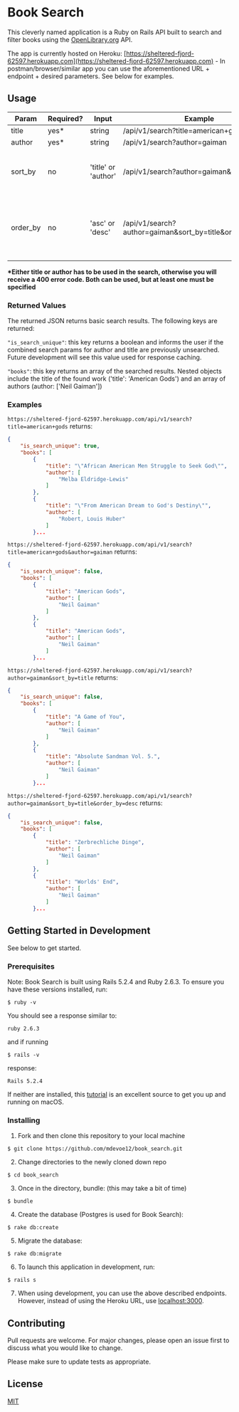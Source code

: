 # Book Search

This cleverly named application is a Ruby on Rails API built to search and filter books using the [OpenLibrary.org](https://openlibrary.org/dev/docs/api/search) API.

The app is currently hosted on Heroku: [https://sheltered-fjord-62597.herokuapp.com](https://sheltered-fjord-62597.herokuapp.com) - In postman/browser/similar app you can use the aforementioned URL + endpoint + desired parameters. See below for examples.


## Usage

| Param    | Required? | Input               | Example                                                 | Note                                                 |
|----------|-----------|---------------------|---------------------------------------------------------|------------------------------------------------------|
| title    | yes*      | string              | /api/v1/search?title=american+gods                       |                                                      |
| author   | yes*      | string              | /api/v1/search?author=gaiman                             |                                                      |
| sort_by  | no        | 'title' or 'author' | /api/v1/search?author=gaiman&sort_by=title               | if not entered, results will sort by title           |
| order_by | no        | 'asc' or 'desc'     | /api/v1/search?author=gaiman&sort_by=title&order_by=desc | if not entered, results will sort by ascending (asc) |

__*Either title or author has to be used in the search, otherwise you will receive a 400 error code. Both can be used, but at least one must be specified__

### Returned Values

The returned JSON returns basic search results. The following keys are returned:

`"is_search_unique"`: this key returns a boolean and informs the user if the combined search params for author and title are previously unsearched. Future development will see this value used for response caching.

`"books"`: this key returns an array of the searched results. Nested objects include the title of the found work ('title': 'American Gods') and an array of authors (author: ['Neil Gaiman'])

### Examples
`https://sheltered-fjord-62597.herokuapp.com/api/v1/search?title=american+gods` returns:
```json
{
    "is_search_unique": true,
    "books": [
        {
            "title": "\"African American Men Struggle to Seek God\"",
            "author": [
                "Melba Eldridge-Lewis"
            ]
        },
        {
            "title": "\"From American Dream to God's Destiny\"",
            "author": [
                "Robert, Louis Huber"
            ]
        }...
```

`https://sheltered-fjord-62597.herokuapp.com/api/v1/search?title=american+gods&author=gaiman` returns:
```json
{
    "is_search_unique": false,
    "books": [
        {
            "title": "American Gods",
            "author": [
                "Neil Gaiman"
            ]
        },
        {
            "title": "American Gods",
            "author": [
                "Neil Gaiman"
            ]
        }...
```

`https://sheltered-fjord-62597.herokuapp.com/api/v1/search?author=gaiman&sort_by=title` returns:
```json
{
    "is_search_unique": false,
    "books": [
        {
            "title": "A Game of You",
            "author": [
                "Neil Gaiman"
            ]
        },
        {
            "title": "Absolute Sandman Vol. 5.",
            "author": [
                "Neil Gaiman"
            ]
        }...
```

`https://sheltered-fjord-62597.herokuapp.com/api/v1/search?author=gaiman&sort_by=title&order_by=desc` returns:
```json
{
    "is_search_unique": false,
    "books": [
        {
            "title": "Zerbrechliche Dinge",
            "author": [
                "Neil Gaiman"
            ]
        },
        {
            "title": "Worlds' End",
            "author": [
                "Neil Gaiman"
            ]
        }...
```

## Getting Started in Development

See below to get started.

### Prerequisites

Note: Book Search is built using Rails 5.2.4 and Ruby 2.6.3. To ensure you have these versions installed, run:

```
$ ruby -v
```

You should see a response similar to:

```
ruby 2.6.3
```

and if running

```
$ rails -v
```

response:

```
Rails 5.2.4
```

If neither are installed, this [tutorial](http://railsapps.github.io/installrubyonrails-mac.html) is an excellent source to get you up and running on macOS.



### Installing

1) Fork and then clone this repository to your local machine

```
$ git clone https://github.com/mdevoe12/book_search.git
```

2) Change directories to the newly cloned down repo

```
$ cd book_search
```

3) Once in the directory, bundle:
   (this may take a bit of time)

```
$ bundle
```

4) Create the database (Postgres is used for Book Search):

```
$ rake db:create
```

5) Migrate the database:

```
$ rake db:migrate
```

6) To launch this application in development, run:

```
$ rails s
```

7) When using development, you can use the above described endpoints. However, instead of using the Heroku URL, use [localhost:3000](localhost:3000).

## Contributing
Pull requests are welcome. For major changes, please open an issue first to discuss what you would like to change.

Please make sure to update tests as appropriate.

## License
[MIT](https://choosealicense.com/licenses/mit/)
